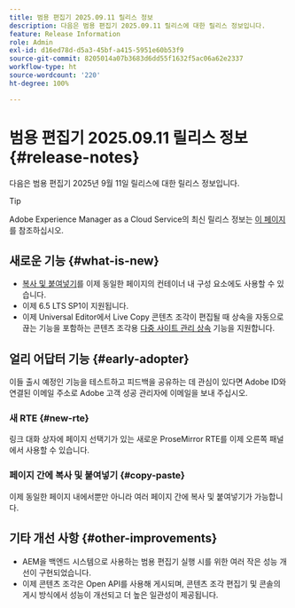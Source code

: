 ```yaml
---
title: 범용 편집기 2025.09.11 릴리스 정보
description: 다음은 범용 편집기 2025.09.11 릴리스에 대한 릴리스 정보입니다.
feature: Release Information
role: Admin
exl-id: d16ed78d-d5a3-45bf-a415-5951e60b53f9
source-git-commit: 8205014a07b3683d6dd55f1632f5ac06a62e2337
workflow-type: ht
source-wordcount: '220'
ht-degree: 100%

---
```



# 범용 편집기 2025.09.11 릴리스 정보 {#release-notes}

다음은 범용 편집기 2025년 9월 11일 릴리스에 대한 릴리스 정보입니다.

>[!TIP]
>
>Adobe Experience Manager as a Cloud Service의 최신 릴리스 정보는 [이 페이지](/help/release-notes/release-notes-cloud/release-notes-current.md)를 참조하십시오.

## 새로운 기능 {#what-is-new}

* [복사 및 붙여넣기](/help/sites-cloud/authoring/universal-editor/authoring.md#copy-paste)를 이제 동일한 페이지의 컨테이너 내 구성 요소에도 사용할 수 있습니다.
* 이제 6.5 LTS SP1이 지원됩니다.
* 이제 Universal Editor에서 Live Copy 콘텐츠 조각이 편집될 때 상속을 자동으로 끊는 기능을 포함하는 콘텐츠 조각용 [다중 사이트 관리 상속](/help/sites-cloud/authoring/universal-editor/inheritance.md) 기능을 지원합니다.

## 얼리 어답터 기능 {#early-adopter}

이들 출시 예정인 기능을 테스트하고 피드백을 공유하는 데 관심이 있다면 Adobe ID와 연결된 이메일 주소로 Adobe 고객 성공 관리자에 이메일을 보내 주십시오.

### 새 RTE {#new-rte}

링크 대화 상자에 페이지 선택기가 있는 새로운 ProseMirror RTE를 이제 오른쪽 패널에서 사용할 수 있습니다.

### 페이지 간에 복사 및 붙여넣기 {#copy-paste}

이제 동일한 페이지 내에서뿐만 아니라 여러 페이지 간에 복사 및 붙여넣기가 가능합니다.

## 기타 개선 사항 {#other-improvements}

* AEM을 백엔드 시스템으로 사용하는 범용 편집기 실행 시를 위한 여러 작은 성능 개선이 구현되었습니다.
* 이제 콘텐츠 조각은 Open API를 사용해 게시되며, 콘텐츠 조각 편집기 및 콘솔의 게시 방식에서 성능이 개선되고 더 높은 일관성이 제공됩니다.
